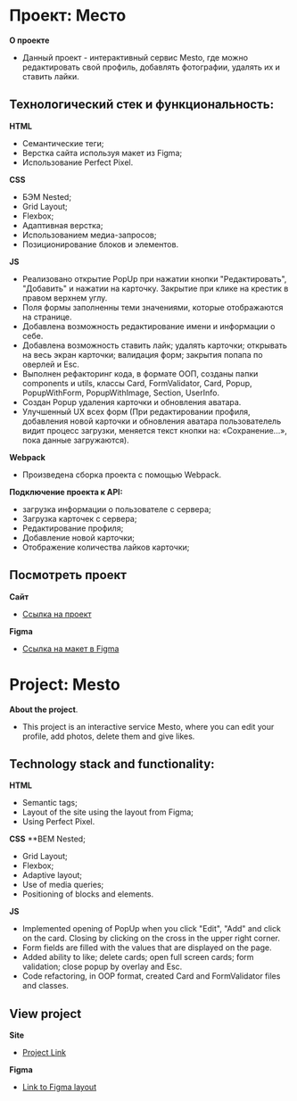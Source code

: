 # Проект: Место
**О проекте**
* Данный проект - интерактивный сервис Mesto, где можно редактировать свой профиль, добавлять фотографии, удалять их и ставить лайки.

## Технологический стек и функциональность:

**HTML**
* Семантические теги;
* Верстка сайта используя макет из Figma;
* Использование Perfect Pixel.

**CSS**
* БЭМ Nested;
* Grid Layout;
* Flexbox;
* Адаптивная верстка;
* Использованием медиа-запросов;
* Позиционирование блоков и элементов.

**JS**
* Реализовано открытие PopUp при нажатии кнопки "Редактировать", "Добавить" и нажатии на карточку. Закрытие при клике на крестик в правом верхнем углу.
* Поля формы заполненны теми значениями, которые отображаются на странице.
* Добавлена возможность редактирование имени и информации о себе.
* Добавлена возможность ставить лайк; удалять карточки; открывать на весь экран карточки; валидация форм; закрытия попапа по оверлей и Esc.
* Выполнен рефакторинг кода, в формате ООП, созданы папки components и utils, классы Card, FormValidator, Card, Popup, PopupWithForm, PopupWithImage, Section, UserInfo.
* Создан Popup удаления карточки и обновления аватара.
* Улучшенный UX всех форм (При редактировании профиля, добавления новой карточки и обновления аватара пользователель видит процесс загрузки, меняется текст кнопки на: «Сохранение...», пока данные загружаются).

**Webpack**
* Произведена сборка проекта с помощью Webpack.


**Подключение проекта к API:** 
* загрузка информации о пользователе с сервера;
* Загрузка карточек с сервера;
* Редактирование профиля;
* Добавление новой карточки;
* Отображение количества лайков карточки;



## Посмотреть проект
**Сайт**
* [Ссылка на проект](https://birddrozd.github.io/mesto/)


**Figma**
* [Ссылка на макет в Figma](https://www.figma.com/file/2cn9N9jSkmxD84oJik7xL7/JavaScript.-Sprint-4?node-id=0%3A1)

# Project: Mesto
**About the project**.
* This project is an interactive service Mesto, where you can edit your profile, add photos, delete them and give likes.

## Technology stack and functionality:

**HTML**
* Semantic tags;
* Layout of the site using the layout from Figma;
* Using Perfect Pixel.

**CSS**
**BEM Nested;
* Grid Layout;
* Flexbox;
* Adaptive layout;
* Use of media queries;
* Positioning of blocks and elements.

**JS**
* Implemented opening of PopUp when you click "Edit", "Add" and click on the card. Closing by clicking on the cross in the upper right corner.
* Form fields are filled with the values that are displayed on the page.
* Added ability to like; delete cards; open full screen cards; form validation; close popup by overlay and Esc.
* Code refactoring, in OOP format, created Card and FormValidator files and classes.

## View project
**Site**
* [Project Link](https://birddrozd.github.io/mesto/)


**Figma**
* [Link to Figma layout](https://www.figma.com/file/2cn9N9jSkmxD84oJik7xL7/JavaScript.-Sprint-4?node-id=0%3A1)
